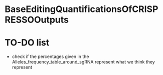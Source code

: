 # BaseEditingQuantificationsOfCRISPRESSOOutputs

# TO-DO list
- check if the percentages given in the Alleles_frequency_table_around_sgRNA represent what we think they represent